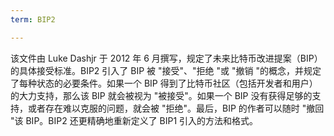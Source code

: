 ```yaml
---
term: BIP2

---
```

该文件由 Luke Dashjr 于 2012 年 6 月撰写，规定了未来比特币改进提案（BIP）的具体接受标准。BIP2 引入了 BIP 被 "接受"、"拒绝 "或 "撤销 "的概念，并规定了每种状态的必要条件。如果一个 BIP 得到了比特币社区（包括开发者和用户）的大力支持，那么该 BIP 就会被视为 "被接受"。如果一个 BIP 没有获得足够的支持，或者存在难以克服的问题，就会被 "拒绝"。最后，BIP 的作者可以随时 "撤回 "该 BIP。BIP2 还更精确地重新定义了 BIP1 引入的方法和格式。